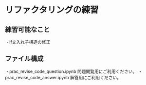 # リファクタリングの練習
## 練習可能なこと
・if文入れ子構造の修正

## ファイル構成
・prac_revise_code_question.ipynb
  問題閲覧用にご利用ください。
・prac_revise_code_answer.ipynb
  解答用にご利用ください。
